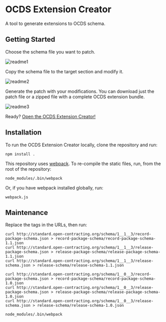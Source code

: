 # OCDS Extension Creator

A tool to generate extensions to OCDS schema.

## Getting Started

Choose the schema file you want to patch.

![readme1](https://cloud.githubusercontent.com/assets/5618508/25894498/eea77d1e-3573-11e7-8dd9-0a1f7eb8d35a.png)

Copy the schema file to the target section and modify it.

![readme2](https://cloud.githubusercontent.com/assets/5618508/25895421/b23f9506-3577-11e7-9ab3-6f38133aeb92.png)

Generate the patch with your modifications. You can download just the patch file or a zipped file with a complete OCDS extension bundle.

![readme3](https://cloud.githubusercontent.com/assets/5618508/25894798/3e81bfba-3575-11e7-811e-e94970cd5449.png)

Ready? [Open the OCDS Extension Creator!](https://open-contracting.github.io/extension_creator/)

## Installation

To run the OCDS Extension Creator locally, clone the repository and run:

```shell
npm install .
```

This repository uses [webpack](https://webpack.js.org/). To re-compile the static files, run, from the root of the repository:

```shell
node_modules/.bin/webpack
```

Or, if you have webpack installed globally, run:

```shell
webpack.js
```

## Maintenance

Replace the tags in the URLs, then run:

```shell
curl http://standard.open-contracting.org/schema/1__1__3/record-package-schema.json > record-package-schema/record-package-schema-1.1.json
curl http://standard.open-contracting.org/schema/1__1__3/release-package-schema.json > release-package-schema/release-package-schema-1.1.json
curl http://standard.open-contracting.org/schema/1__1__3/release-schema.json > release-schema/release-schema-1.1.json

curl http://standard.open-contracting.org/schema/1__0__3/record-package-schema.json > record-package-schema/record-package-schema-1.0.json
curl http://standard.open-contracting.org/schema/1__0__3/release-package-schema.json > release-package-schema/release-package-schema-1.0.json
curl http://standard.open-contracting.org/schema/1__0__3/release-schema.json > release-schema/release-schema-1.0.json

node_modules/.bin/webpack
```
